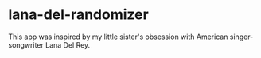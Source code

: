 # lana-del-randomizer
This app was inspired by my little sister's obsession with American singer-songwriter Lana Del Rey.
